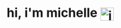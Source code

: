 # hi, i'm michelle <img width="30" height="30" alt="image" src="https://github.com/user-attachments/assets/cd3ede38-a444-410e-9e46-11baef7c9d0f" style="vertical-align: middle;" />

<!--
**mzhang055/mzhang055** is a ✨ _special_ ✨ repository because its `README.md` (this file) appears on your GitHub profile.

Here are some ideas to get you started:

- 🔭 I’m currently working on ...
- 🌱 I’m currently learning ...
- 👯 I’m looking to collaborate on ...
- 🤔 I’m looking for help with ...
- 💬 Ask me about ...
- 📫 How to reach me: ...
- 😄 Pronouns: ...
- ⚡ Fun fact: ...
-->
